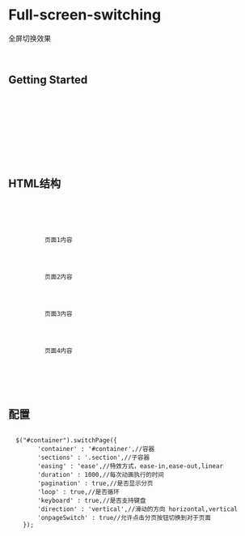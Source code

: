 # Full-screen-switching
全屏切换效果

<br>

<h2>Getting Started</h2>
<code>
  <!-- 引入jQuery -->
  <script src="jquery-1.11.2.min.js"></script>

  <!-- 引入全屏切换 -->
  <script src="pageswitch.js"></script>
</code>

<br>
<h2>HTML结构</h2>
<code>
  <div id="container">
		<div class="section active" id="section0">
		  页面1内容
		</div>
		<div class="section" id="section1">
		  页面2内容
		</div>
		<div class="section" id="section2">
		  页面3内容
		</div>
		<div class="section" id="section3">
		  页面4内容
		</div>
	</div>
</code>

<br>
<h2>配置</h2>
<code>
  $("#container").switchPage({
		'container' : '#container',//容器
		'sections' : '.section',//子容器
		'easing' : 'ease',//特效方式，ease-in,ease-out,linear
		'duration' : 1000,//每次动画执行的时间
		'pagination' : true,//是否显示分页
		'loop' : true,//是否循环
		'keyboard' : true,//是否支持键盘
		'direction' : 'vertical',//滑动的方向 horizontal,vertical
		'onpageSwitch' : true//允许点击分页按钮切换到对于页面
	});
</code>